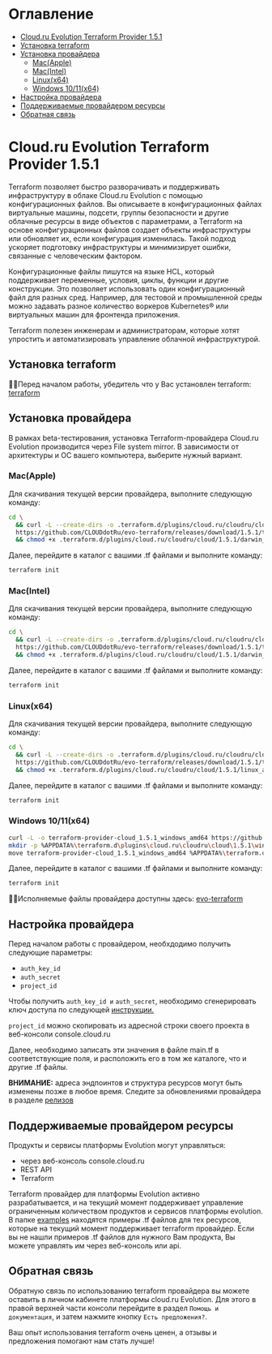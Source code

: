 # Оглавление

- [Cloud.ru Evolution Terraform Provider 1.5.1](#cloudru-evolution-terraform-provider-130)
- [Установка terraform](#установка-terraform)
- [Установка провайдера](#установка-провайдера)
  - [Mac(Apple)](#macapple)
  - [Mac(Intel)](#macintel)
  - [Linux(x64)](#linuxx64)
  - [Windows 10/11(x64)](#windows-1011x64)
- [Настройка провайдера](#настройка-провайдера)
- [Поддерживаемые провайдером ресурсы](#поддерживаемые-провайдером-ресурсы)
- [Обратная связь](#обратная-связь)
  
# Cloud.ru Evolution Terraform Provider 1.5.1
Terraform позволяет быстро разворачивать и поддерживать инфраструктуру в облаке Cloud.ru Evolution с помощью конфигурационных файлов. Вы описываете в конфигурационных файлах виртуальные машины, подсети, группы безопасности и другие облачные ресурсы в виде объектов с параметрами, а Terraform на основе конфигурационных файлов создает объекты инфраструктуры или обновляет их, если конфигурация изменилась. Такой подход ускоряет подготовку инфраструктуры и минимизирует ошибки, связанные с человеческим фактором.

Конфигурационные файлы пишутся на языке HCL, который поддерживает переменные, условия, циклы, функции и другие конструкции. Это позволяет использовать один конфигурационный файл для разных сред. Например, для тестовой и промышленной среды можно задавать разное количество воркеров Kubernetes® или виртуальных машин для фронтенда приложения.

Terraform полезен инженерам и администраторам, которые хотят упростить и автоматизировать управление облачной инфраструктурой.

## Установка terraform

☝🏻Перед началом работы, убедитель что у Вас установлен terraform: [terraform](https://developer.hashicorp.com/terraform/install)

## Установка провайдера

В рамках beta-тестирования, установка Terraform-провайдера Cloud.ru Evolution производится через File system mirror. В зависимости от архитектуры и ОС вашего компьютера, выберите нужный вариант.

### Mac(Apple)

Для скачивания текущей версии провайдера, выполните следующую команду:

``` bash
cd \
  && curl -L --create-dirs -o .terraform.d/plugins/cloud.ru/cloudru/cloud/1.5.1/darwin_arm64/terraform-provider-cloud_1.5.1_darwin_arm64 \
  https://github.com/CLOUDdotRu/evo-terraform/releases/download/1.5.1/terraform-provider-cloud_1.5.1_darwin_arm64 \
  && chmod +x .terraform.d/plugins/cloud.ru/cloudru/cloud/1.5.1/darwin_arm64/terraform-provider-cloud_1.5.1_darwin_arm64
```

Далее, перейдите в каталог с вашими .tf файлами и выполните команду:

``` bash
terraform init
```

### Mac(Intel)

Для скачивания текущей версии провайдера, выполните следующую команду:

``` bash
cd \  
  && curl -L --create-dirs -o .terraform.d/plugins/cloud.ru/cloudru/cloud/1.5.1/darwin_amd64/terraform-provider-cloud_1.5.1_darwin_amd64 \
  https://github.com/CLOUDdotRu/evo-terraform/releases/download/1.5.1/terraform-provider-cloud_1.5.1_darwin_amd64 \
  && chmod +x .terraform.d/plugins/cloud.ru/cloudru/cloud/1.5.1/darwin_amd64/terraform-provider-cloud_1.5.1_darwin_amd64
```

Далее, перейдите в каталог с вашими .tf файлами и выполните команду:

``` bash
terraform init
```

### Linux(x64)

Для скачивания текущей версии провайдера, выполните следующую команду:

``` bash
cd \
  && curl -L --create-dirs -o .terraform.d/plugins/cloud.ru/cloudru/cloud/1.5.1/linux_amd64/terraform-provider-cloud_1.5.1_linux_amd64 \
  https://github.com/CLOUDdotRu/evo-terraform/releases/download/1.5.1/terraform-provider-cloud_1.5.1_linux_amd64 \
  && chmod +x .terraform.d/plugins/cloud.ru/cloudru/cloud/1.5.1/linux_amd64/terraform-provider-cloud_1.5.1_linux_amd64
```

Далее, перейдите в каталог с вашими .tf файлами и выполните команду:

``` bash
terraform init
```

### Windows 10/11(x64)

``` bash
curl -L -o terraform-provider-cloud_1.5.1_windows_amd64 https://github.com/CLOUDdotRu/evo-terraform/releases/download/1.5.1/terraform-provider-cloud_1.5.1_windows_amd64
mkdir -p %APPDATA%\terraform.d\plugins\cloud.ru\cloudru\cloud\1.5.1\windows_amd64
move terraform-provider-cloud_1.5.1_windows_amd64 %APPDATA%\terraform.d\plugins\cloud.ru\cloudru\cloud\1.5.1\windows_amd64\
```

Далее, перейдите в каталог с вашими .tf файлами и выполните команду:

``` bash
terraform init
```


☝🏻Исполняемые файлы провайдера доступны здесь: [evo-terraform](https://github.com/CLOUDdotRu/evo-terraform/releases)


## Настройка провайдера

Перед началом работы с провайдером, необхдодимо получить следующие параметры:

- `auth_key_id`
- `auth_secret`
- `project_id`

Чтобы получить `auth_key_id и` `auth_secret`, необходимо сгенерировать ключ доступа по следующей [инструкции.](https://cloud.ru/ru/docs/console_api/ug/topics/guides__service_accounts_key.html#guides-service-accounts-key-create)

`project_id` можно скопировать из адресной строки своего проекта в веб-консоли console.cloud.ru

Далее, необходимо записать эти значения в файле main.tf в соответствующие поля, и расположить его в том же каталоге, что и другие .tf файлы.

**ВНИМАНИЕ:** адреса эндпоинтов и структура ресурсов могут быть изменены позже в любое время. Следите за обновлениями провайдера в разделе [релизов](https://github.com/CLOUDdotRu/evo-terraform/releases) 

## Поддерживаемые провайдером ресурсы
Продукты и сервисы платформы Evolution могут управляться:
* через веб-консоль console.cloud.ru
* REST API
* Terraform
  
Terraform провайдер для платформы Evolution активно разрабатывается, и на текущий момент поддерживает управление ограниченным количеством продуктов и сервисов платформы evolution.
В папке [examples](https://github.com/CLOUDdotRu/evo-terraform/tree/main/examples) находятся примеры .tf файлов для тех ресурсов, которые на текущий момент поддерживает terraform провайдер. Если вы не нашли примеров .tf файлов для нужного Вам продукта, Вы можете управлять им через веб-консоль или api.

## Обратная связь
Обратную связь по использованию terraform провайдера вы можете оставить в личном кабинете платформы cloud.ru Evolution. 
Для этого в правой верхней части консоли перейдите в раздел `Помощь и документация`, и затем нажмите кнопку `Есть предложения?`.

Ваш опыт использования terraform очень ценен, а отзывы и предложения помогают нам стать лучше!
